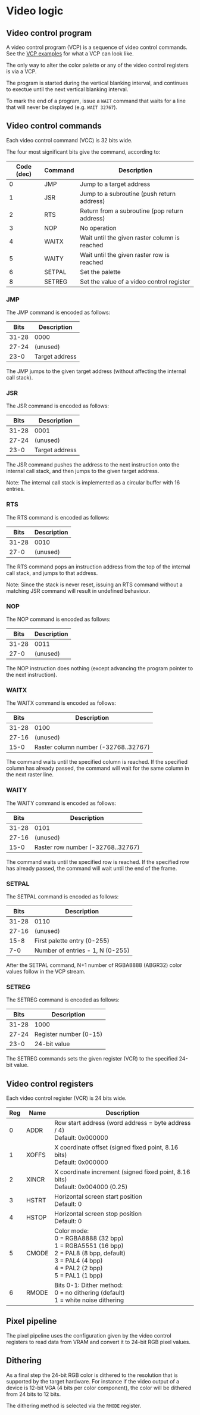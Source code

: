 # Video logic

## Video control program

A video control program (VCP) is a sequence of video control commands. See
the [VCP examples](../tools/vcpas/examples) for what a VCP can look like.

The only way to alter the color palette or any of the video control registers
is via a VCP.

The program is started during the vertical blanking interval, and continues to
exectue until the next vertical blanking interval.

To mark the end of a program, issue a `WAIT` command that waits for a line
that will never be displayed (e.g. `WAIT 32767`).


## Video control commands

Each video control command (VCC) is 32 bits wide.

The four most significant bits give the command, according to:

| Code (dec) | Command | Description                                     |
|------------|---------|-------------------------------------------------|
| 0          | JMP     | Jump to a target address                        |
| 1          | JSR     | Jump to a subroutine (push return address)      |
| 2          | RTS     | Return from a subroutine (pop return address)   |
| 3          | NOP     | No operation                                    |
| 4          | WAITX   | Wait until the given raster column is reached   |
| 5          | WAITY   | Wait until the given raster row is reached      |
| 6          | SETPAL  | Set the palette                                 |
| 8          | SETREG  | Set the value of a video control register       |

### JMP

The JMP command is encoded as follows:

| Bits  | Description            |
|-------|------------------------|
| 31-28 | 0000                   |
| 27-24 | (unused)               |
|  23-0 | Target address         |

The JMP jumps to the given target address (without affecting the internal call stack).

### JSR

The JSR command is encoded as follows:

| Bits  | Description            |
|-------|------------------------|
| 31-28 | 0001                   |
| 27-24 | (unused)               |
|  23-0 | Target address         |

The JSR command pushes the address to the next instruction onto the internal call stack, and then jumps to the given target address.

Note: The internal call stack is implemented as a circular buffer with 16 entries.

### RTS

The RTS command is encoded as follows:

| Bits  | Description            |
|-------|------------------------|
| 31-28 | 0010                   |
|  27-0 | (unused)               |

The RTS command pops an instruction address from the top of the internal call stack, and jumps to that address.

Note: Since the stack is never reset, issuing an RTS command without a matching JSR command will result in undefined behaviour.

### NOP

The NOP command is encoded as follows:

| Bits  | Description            |
|-------|------------------------|
| 31-28 | 0011                   |
|  27-0 | (unused)               |

The NOP instruction does nothing (except advancing the program pointer to the next instruction).

### WAITX

The WAITX command is encoded as follows:

| Bits  | Description                          |
|-------|--------------------------------------|
| 31-28 | 0100                                 |
| 27-16 | (unused)                             |
|  15-0 | Raster column number (-32768..32767) |

The command waits until the specified column is reached. If the specified column has already passed, the command will wait for the same column in the next raster line.

### WAITY

The WAITY command is encoded as follows:

| Bits  | Description                       |
|-------|-----------------------------------|
| 31-28 | 0101                              |
| 27-16 | (unused)                          |
|  15-0 | Raster row number (-32768..32767) |

The command waits until the specified row is reached. If the specified row has already passed, the command will wait until the end of the frame.

### SETPAL

The SETPAL command is encoded as follows:

| Bits  | Description                      |
|-------|----------------------------------|
| 31-28 | 0110                             |
| 27-16 | (unused)                         |
|  15-8 | First palette entry (0-255)      |
|   7-0 | Number of entries - 1, N (0-255) |

After the SETPAL command, N+1 number of RGBA8888 (ABGR32) color values follow in the VCP stream.

### SETREG

The SETREG command is encoded as follows:

| Bits  | Description            |
|-------|------------------------|
| 31-28 | 1000                   |
| 27-24 | Register number (0-15) |
|  23-0 | 24-bit value           |

The SETREG commands sets the given register (VCR) to the specified 24-bit value.

## Video control registers

Each video control register (VCR) is 24 bits wide.

| Reg | Name | Description |
|-----|------|-------------|
| 0   | ADDR | Row start address (word address = byte address / 4)<br>Default: 0x000000 |
| 1   | XOFFS | X coordinate offset (signed fixed point, 8.16 bits)<br>Default: 0x000000 |
| 2   | XINCR | X coordinate increment (signed fixed point, 8.16 bits)<br>Default: 0x004000 (0.25) |
| 3   | HSTRT | Horizontal screen start position<br>Default: 0 |
| 4   | HSTOP | Horizontal screen stop position<br>Default: 0 |
| 5   | CMODE | Color mode:<br>0 = RGBA8888 (32 bpp)<br>1 = RGBA5551 (16 bpp)<br>2 = PAL8 (8 bpp, default)<br>3 = PAL4 (4 bpp)<br>4 = PAL2 (2 bpp)<br>5 = PAL1 (1 bpp) |
| 6   | RMODE | Bits 0-1: Dither method:<br>0 = no dithering (default)<br>1 = white noise dithering |

## Pixel pipeline

The pixel pipeline uses the configuration given by the video control registers to read data from VRAM and convert it to 24-bit RGB pixel values.

## Dithering

As a final step the 24-bit RGB color is dithered to the resolution that is supported by the target hardware. For instance if the video output of a device is 12-bit VGA (4 bits per color component), the color will be dithered from 24 bits to 12 bits.

The dithering method is selected via the `RMODE` register.
